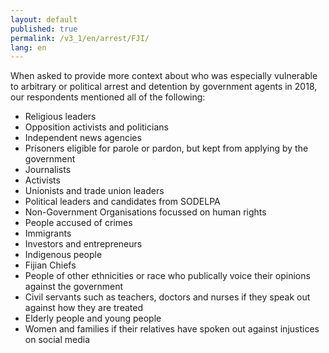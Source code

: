```yaml
---
layout: default
published: true
permalink: /v3_1/en/arrest/FJI/
lang: en
---
```


When asked to provide more context about who was especially vulnerable to arbitrary or political arrest and detention by government agents in 2018, our respondents mentioned all of the following:
-	Religious leaders
-	Opposition activists and politicians
-	Independent news agencies
-	Prisoners eligible for parole or pardon, but kept from applying by the government
-	Journalists
-	Activists
-	Unionists and trade union leaders
-	Political leaders and candidates from SODELPA
-	Non-Government Organisations focussed on human rights
-	People accused of crimes
-	Immigrants
-	Investors and entrepreneurs
-	Indigenous people
-	Fijian Chiefs
-	People of other ethnicities or race who publically voice their opinions against the government
-	Civil servants such as teachers, doctors and nurses if they speak out against how they are treated
-	Elderly people and young people
-	Women and families if their relatives have spoken out against injustices on social media

